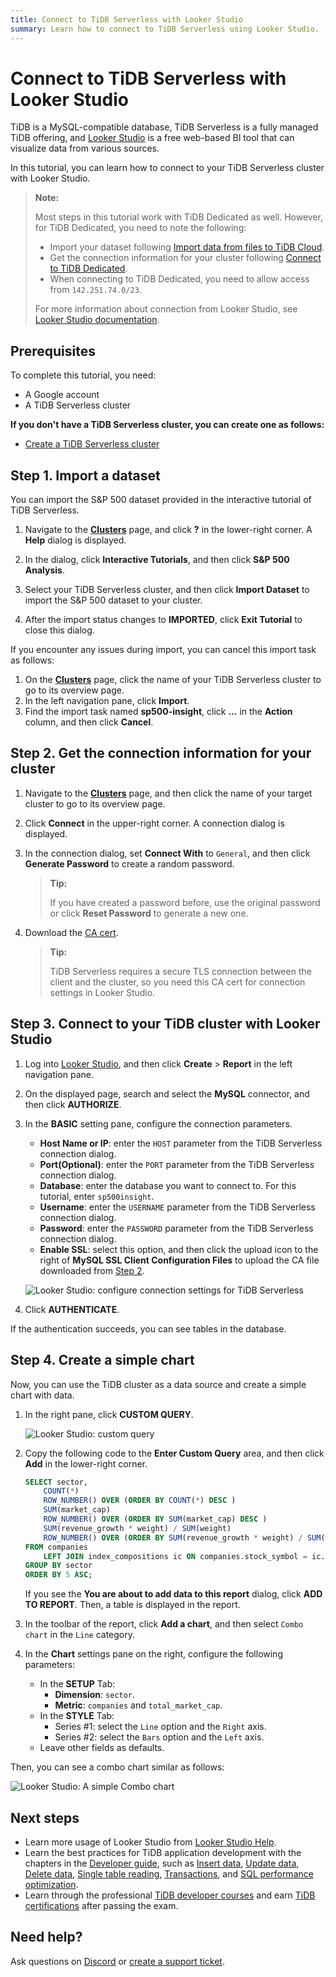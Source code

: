 ```yaml
---
title: Connect to TiDB Serverless with Looker Studio
summary: Learn how to connect to TiDB Serverless using Looker Studio.
---
```


# Connect to TiDB Serverless with Looker Studio

TiDB is a MySQL-compatible database, TiDB Serverless is a fully managed TiDB offering, and [Looker Studio](https://lookerstudio.google.com/) is a free web-based BI tool that can visualize data from various sources.

In this tutorial, you can learn how to connect to your TiDB Serverless cluster with Looker Studio.

> **Note:**
>
> Most steps in this tutorial work with TiDB Dedicated as well. However, for TiDB Dedicated, you need to note the following:
> 
> - Import your dataset following [Import data from files to TiDB Cloud](/tidb-cloud/tidb-cloud-migration-overview.md#import-data-from-files-to-tidb-cloud).
> - Get the connection information for your cluster following [Connect to TiDB Dedicated](/tidb-cloud/connect-via-standard-connection.md). 
> - When connecting to TiDB Dedicated, you need to allow access from `142.251.74.0/23`.
>
> For more information about connection from Looker Studio, see [Looker Studio documentation](https://support.google.com/looker-studio/answer/7088031#zippy=%2Cin-this-article).

## Prerequisites

To complete this tutorial, you need:

- A Google account
- A TiDB Serverless cluster

**If you don't have a TiDB Serverless cluster, you can create one as follows:**

- [Create a TiDB Serverless cluster](/develop/dev-guide-build-cluster-in-cloud.md#step-1-create-a-tidb-serverless-cluster)

## Step 1. Import a dataset

You can import the S&P 500 dataset provided in the interactive tutorial of TiDB Serverless.

1. Navigate to the [**Clusters**](https://tidbcloud.com/console/clusters) page, and click **?** in the lower-right corner. A **Help** dialog is displayed.

2. In the dialog, click **Interactive Tutorials**, and then click **S&P 500 Analysis**.

3. Select your TiDB Serverless cluster, and then click **Import Dataset** to import the S&P 500 dataset to your cluster.

4. After the import status changes to **IMPORTED**, click **Exit Tutorial** to close this dialog.

If you encounter any issues during import, you can cancel this import task as follows:

1. On the [**Clusters**](https://tidbcloud.com/console/clusters) page, click the name of your TiDB Serverless cluster to go to its overview page.
2. In the left navigation pane, click **Import**. 
3. Find the import task named **sp500-insight**, click **...** in the **Action** column, and then click **Cancel**.

## Step 2. Get the connection information for your cluster

1. Navigate to the [**Clusters**](https://tidbcloud.com/console/clusters) page, and then click the name of your target cluster to go to its overview page.

2. Click **Connect** in the upper-right corner. A connection dialog is displayed.

3. In the connection dialog, set **Connect With** to `General`, and then click **Generate Password** to create a random password.

    > **Tip:**
    >
    > If you have created a password before, use the original password or click **Reset Password** to generate a new one.

4. Download the [CA cert](https://letsencrypt.org/certs/isrgrootx1.pem).

    > **Tip:**
    >
    > TiDB Serverless requires a secure TLS connection between the client and the cluster, so you need this CA cert for connection settings in Looker Studio.

## Step 3. Connect to your TiDB cluster with Looker Studio

1. Log into [Looker Studio](https://lookerstudio.google.com/), and then click **Create** > **Report** in the left navigation pane.

2. On the displayed page, search and select the **MySQL** connector, and then click **AUTHORIZE**.

3. In the **BASIC** setting pane, configure the connection parameters.

    - **Host Name or IP**: enter the `HOST` parameter from the TiDB Serverless connection dialog.
    - **Port(Optional)**: enter the `PORT` parameter from the TiDB Serverless connection dialog.
    - **Database**: enter the database you want to connect to. For this tutorial, enter `sp500insight`.
    - **Username**: enter the `USERNAME` parameter from the TiDB Serverless connection dialog.
    - **Password**: enter the `PASSWORD` parameter from the TiDB Serverless connection dialog.
    - **Enable SSL**: select this option, and then click the upload icon to the right of **MySQL SSL Client Configuration Files** to upload the CA file downloaded from [Step 2](#step-2-get-the-connection-information-for-your-cluster).

    ![Looker Studio: configure connection settings for TiDB Serverless](/media/tidb-cloud/looker-studio-configure-connection.png)

4. Click **AUTHENTICATE**.

If the authentication succeeds, you can see tables in the database.

## Step 4. Create a simple chart

Now, you can use the TiDB cluster as a data source and create a simple chart with data.

1. In the right pane, click **CUSTOM QUERY**.

    ![Looker Studio: custom query](/media/tidb-cloud/looker-studio-custom-query.png)

2. Copy the following code to the **Enter Custom Query** area, and then click **Add** in the lower-right corner.

    ```sql
    SELECT sector,
        COUNT(*)                                                                      AS companies,
        ROW_NUMBER() OVER (ORDER BY COUNT(*) DESC )                                   AS companies_ranking,
        SUM(market_cap)                                                               AS total_market_cap,
        ROW_NUMBER() OVER (ORDER BY SUM(market_cap) DESC )                            AS total_market_cap_ranking,
        SUM(revenue_growth * weight) / SUM(weight)                                    AS avg_revenue_growth,
        ROW_NUMBER() OVER (ORDER BY SUM(revenue_growth * weight) / SUM(weight) DESC ) AS avg_revenue_growth_ranking
    FROM companies
        LEFT JOIN index_compositions ic ON companies.stock_symbol = ic.stock_symbol
    GROUP BY sector
    ORDER BY 5 ASC;
    ```

    If you see the **You are about to add data to this report** dialog, click **ADD TO REPORT**. Then, a table is displayed in the report.

3. In the toolbar of the report, click **Add a chart**, and then select `Combo chart` in the `Line` category.

4. In the **Chart** settings pane on the right, configure the following parameters:

    - In the **SETUP** Tab:
        - **Dimension**: `sector`.
        - **Metric**: `companies` and `total_market_cap`.
    - In the **STYLE** Tab:
      - Series #1: select the `Line` option and the `Right` axis.
      - Series #2: select the `Bars` option and the `Left` axis.
    - Leave other fields as defaults.

Then, you can see a combo chart similar as follows:

![Looker Studio: A simple Combo chart](/media/tidb-cloud/looker-studio-simple-chart.png)

## Next steps

- Learn more usage of Looker Studio from [Looker Studio Help](https://support.google.com/looker-studio).
- Learn the best practices for TiDB application development with the chapters in the [Developer guide](/develop/dev-guide-overview.md), such as [Insert data](/develop/dev-guide-insert-data.md), [Update data](/develop/dev-guide-update-data.md), [Delete data](/develop/dev-guide-delete-data.md), [Single table reading](/develop/dev-guide-get-data-from-single-table.md), [Transactions](/develop/dev-guide-transaction-overview.md), and [SQL performance optimization](/develop/dev-guide-optimize-sql-overview.md).
- Learn through the professional [TiDB developer courses](https://www.pingcap.com/education/) and earn [TiDB certifications](https://www.pingcap.com/education/certification/) after passing the exam.

## Need help?

Ask questions on [Discord](https://discord.gg/DQZ2dy3cuc?utm_source=doc) or [create a support ticket](https://support.pingcap.com/).
